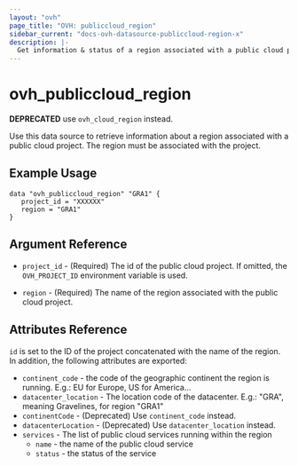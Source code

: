 ```yaml
---
layout: "ovh"
page_title: "OVH: publiccloud_region"
sidebar_current: "docs-ovh-datasource-publiccloud-region-x"
description: |-
  Get information & status of a region associated with a public cloud project.
---
```


# ovh_publiccloud_region

__DEPRECATED__ use `ovh_cloud_region` instead.

Use this data source to retrieve information about a region associated with a
public cloud project. The region must be associated with the project.

## Example Usage

```hcl
data "ovh_publiccloud_region" "GRA1" {
   project_id = "XXXXXX"
   region = "GRA1"
}
```

## Argument Reference


* `project_id` - (Required) The id of the public cloud project. If omitted,
    the `OVH_PROJECT_ID` environment variable is used.

* `region` - (Required) The name of the region associated with the public cloud
project.

## Attributes Reference

`id` is set to the ID of the project concatenated with the name of the region.
In addition, the following attributes are exported:

* `continent_code` - the code of the geographic continent the region is running.
E.g.: EU for Europe, US for America...
* `datacenter_location` - The location code of the datacenter.
E.g.: "GRA", meaning Gravelines, for region "GRA1"
* `continentCode` - (Deprecated) Use `continent_code` instead.
* `datacenterLocation` - (Deprecated) Use `datacenter_location` instead.
* `services` - The list of public cloud services running within the region
  * `name` - the name of the public cloud service
  * `status` - the status of the service
